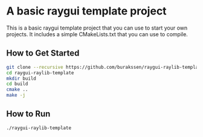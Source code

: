 # A basic raygui template project

This is a basic raygui template project that you can use to start your own projects. It includes a simple CMakeLists.txt that you can use to compile.

## How to Get Started

```bash
git clone --recursive https://github.com/burakssen/raygui-raylib-template.git
cd raygui-raylib-template
mkdir build
cd build
cmake ..
make -j
```

## How to Run

```bash
./raygui-raylib-template
```
